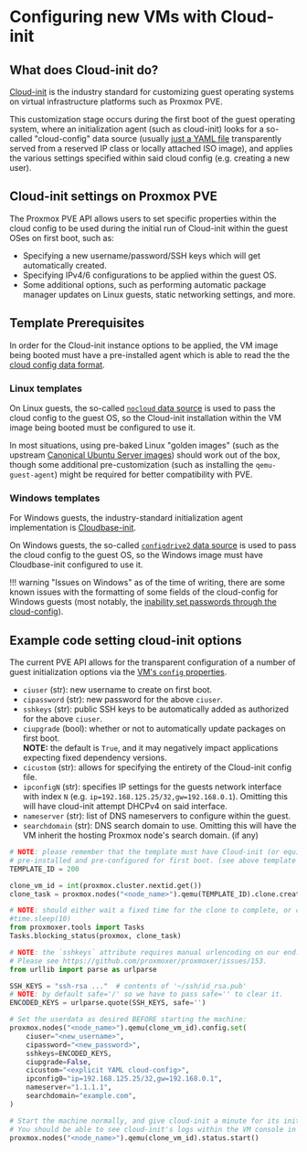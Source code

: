 <!-- spell-checker:ignore nocloud Cloudbase configdrive ciuser cipassword ciupgrade cicustom sshkeys nameserver searchdomain nextid -->
<!-- spell-checker:ignore newid urlencoding urllib urlparse userdata -->
# Configuring new VMs with Cloud-init

## What does Cloud-init do?

[Cloud-init](https://cloudinit.readthedocs.io/en/latest/) is the industry
standard for customizing guest operating systems on virtual
infrastructure platforms such as Proxmox PVE.

This customization stage occurs during the first boot of the guest operating
system, where an initialization agent (such as cloud-init) looks for a so-called
"cloud-config" data source (usually
[just a YAML file](https://cloudinit.readthedocs.io/en/latest/reference/examples.html)
transparently served from a reserved IP class or locally attached ISO image),
and applies the various settings specified within said cloud config (e.g. creating a new user).

## Cloud-init settings on Proxmox PVE

The Proxmox PVE API allows users to set specific properties within the cloud config
to be used during the initial run of Cloud-init within the guest OSes on first boot,
such as:

* Specifying a new username/password/SSH keys which will get automatically
  created.
* Specifying IPv4/6 configurations to be applied within the guest OS.
* Some additional options, such as performing automatic package manager updates
  on Linux guests, static networking settings, and more.

## Template Prerequisites

In order for the Cloud-init instance options to be applied, the VM image being
booted must have a pre-installed agent which is able to read the the
[cloud config data format](https://cloudinit.readthedocs.io/en/latest/reference/examples.html).

### Linux templates

On Linux guests, the so-called [`nocloud` data source](https://cloudinit.readthedocs.io/en/latest/reference/datasources/nocloud.html)
is used to pass the cloud config to the guest OS, so the Cloud-init
installation within the VM image being booted must be configured to use it.

In most situations, using pre-baked Linux "golden images" (such as the upstream
[Canonical Ubuntu Server images](https://cloud-images.ubuntu.com)) should work
out of the box, though some additional pre-customization (such as installing the
`qemu-guest-agent`) might be required for better compatibility with PVE.

### Windows templates

For Windows guests, the industry-standard initialization agent implementation is
[Cloudbase-init](https://github.com/cloudbase/cloudbase-init).

On Windows guests, the so-called [`configdrive2` data source](https://cloudinit.readthedocs.io/en/latest/reference/datasources/configdrive.html#version-2)
is used to pass the cloud config to the guest OS, so the Windows image must
have Cloudbase-init configured to use it.

!!! warning "Issues on Windows"
    as of the time of writing, there are some known issues with
    the formatting of some fields of the cloud-config for Windows guests (most
    notably, the [inability set passwords through the cloud-config](https://bugzilla.proxmox.com/show_bug.cgi?id=4493)).

## Example code setting cloud-init options

The current PVE API allows for the transparent configuration of a number of
guest initialization options via the [VM's `config` properties](https://pve.proxmox.com/pve-docs/api-viewer/index.html#/nodes/{node}/qemu/{vmid}/config).

* `ciuser` (str): new username to create on first boot.
* `cipassword` (str): new password for the above `ciuser`.
* `sshkeys` (str): public SSH keys to be automatically added as authorized for
  the above `ciuser`.
* `ciupgrade` (bool): whether or not to automatically update packages on first
  boot.  
  **NOTE:** the default is `True`, and it may negatively impact applications
  expecting fixed dependency versions.
* `cicustom` (str): allows for specifying the entirety of the Cloud-init config file.
* `ipconfigN` (str): specifies IP settings for the guests network interface
  with index `N` (e.g. `ip=192.168.125.25/32,gw=192.168.0.1`). Omitting this will
  have cloud-init attempt DHCPv4 on said interface.
* `nameserver` (str): list of DNS nameservers to configure within the guest.
* `searchdomain` (str): DNS search domain to use. Omitting this will have the
  VM inherit the hosting Proxmox node's search domain. (if any)

```python
# NOTE: please remember that the template must have Cloud-init (or equivalent)
# pre-installed and pre-configured for first boot. (see above template sections)
TEMPLATE_ID = 200

clone_vm_id = int(proxmox.cluster.nextid.get())
clone_task = proxmox.nodes("<node_name>").qemu(TEMPLATE_ID).clone.create(newid=clone_vm_id)

# NOTE: should either wait a fixed time for the clone to complete, or check the status of the clone task
#time.sleep(10)
from proxmoxer.tools import Tasks
Tasks.blocking_status(proxmox, clone_task)

# NOTE: the `sshkeys` attribute requires manual urlencoding on our end.
# Please see https://github.com/proxmoxer/proxmoxer/issues/153.
from urllib import parse as urlparse

SSH_KEYS = "ssh-rsa ..."  # contents of '~/ssh/id_rsa.pub'
# NOTE: by default safe='/' so we have to pass safe='' to clear it.
ENCODED_KEYS = urlparse.quote(SSH_KEYS, safe='')

# Set the userdata as desired BEFORE starting the machine:
proxmox.nodes("<node_name>").qemu(clone_vm_id).config.set(
    ciuser="<new_username>",
    cipassword="<new_password>",
    sshkeys=ENCODED_KEYS,
    ciupgrade=False,
    cicustom="<explicit YAML cloud-config>",
    ipconfig0="ip=192.168.125.25/32,gw=192.168.0.1",
    nameserver="1.1.1.1",
    searchdomain="example.com",
)

# Start the machine normally, and give cloud-init a minute for its initial run.
# You should be able to see cloud-init's logs within the VM console in the PVE UI.
proxmox.nodes("<node_name>").qemu(clone_vm_id).status.start()
```
